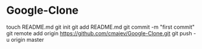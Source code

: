 Google-Clone
============
touch README.md
git init
git add README.md
git commit -m "first commit"
git remote add origin https://github.com/cmajev/Google-Clone.git
git push -u origin master
